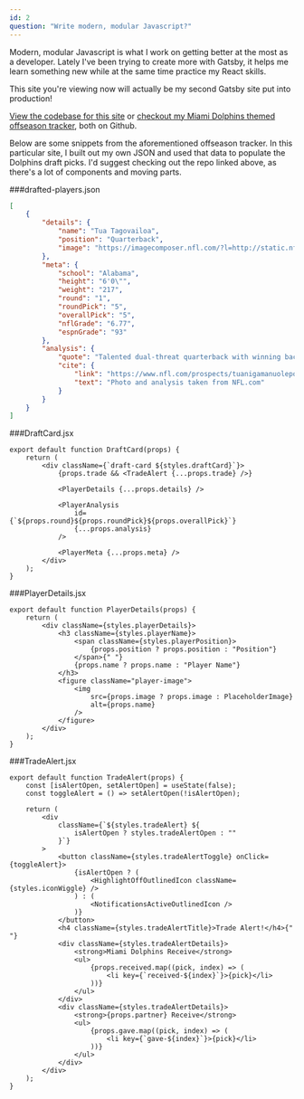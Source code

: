 ```yaml
---
id: 2
question: "Write modern, modular Javascript?"
---
```


Modern, modular Javascript is what I work on getting better at the most as a developer. Lately I've been trying to create more with Gatsby, it helps me learn something new while at the same time practice my React skills.

This site you're viewing now will actually be my second Gatsby site put into production!
  
[View the codebase for this site](https://github.com/AnthonyPinzone/do-good-design-cover-letter) or [checkout my Miami Dolphins themed offseason tracker](https://github.com/AnthonyPinzone/miami-dolphins-offseason), both on Github. 

Below are some snippets from the aforementioned offseason tracker. In this particular site, I built out my own JSON and used that data to populate the Dolphins draft picks. I'd suggest checking out the repo linked above, as there's a lot of components and moving parts.

###drafted-players.json
```JSON
[
    {
        "details": {
            "name": "Tua Tagovailoa",
            "position": "Quarterback",
            "image": "https://imagecomposer.nfl.com/?l=http://static.nfl.com/static/content/static/img/combine/2020/headshots/1400x1000/2564071.png&f=png&w=308&c=71"
        },
        "meta": {
            "school": "Alabama",
            "height": "6'0\"",
            "weight": "217",
            "round": "1",
            "roundPick": "5",
            "overallPick": "5",
            "nflGrade": "6.77",
            "espnGrade": "93"
        },
        "analysis": {
            "quote": "Talented dual-threat quarterback with winning background, explosive production and loads of experience in high-leverage games. He may be pigeon-holed into a spread or RPO-heavy attack, but he's actually a clean fit in a pro-style attack filled with play-action and roll-outs. He has the release, accuracy and touch needed to work all three levels successfully and can become a more disciplined, full-field reader to piece the puzzle together against NFL coverages. He needs better poise when pressured, but his escapability not only moves the chains, it creates chunk plays in the air and on the ground. Teams assessing his draft value will need to sift through mounting durability concerns and decide whether he is a \"face of the franchise\" talent without the abundance of talent surrounding him.",
            "cite": {
                "link": "https://www.nfl.com/prospects/tuanigamanuolepola-tagovailoa?id=32195441-4762-0344-3a46-269f5e5e854e",
                "text": "Photo and analysis taken from NFL.com"
            }
        }
    }
]
```

###DraftCard.jsx
```JSX
export default function DraftCard(props) {
    return (
        <div className={`draft-card ${styles.draftCard}`}>
            {props.trade && <TradeAlert {...props.trade} />}

            <PlayerDetails {...props.details} />

            <PlayerAnalysis
                id={`${props.round}${props.roundPick}${props.overallPick}`}
                {...props.analysis}
            />

            <PlayerMeta {...props.meta} />
        </div>
    );
}
```

###PlayerDetails.jsx
```JSX
export default function PlayerDetails(props) {
    return (
        <div className={styles.playerDetails}>
            <h3 className={styles.playerName}>
                <span className={styles.playerPosition}>
                    {props.position ? props.position : "Position"}
                </span>{" "}
                {props.name ? props.name : "Player Name"}
            </h3>
            <figure className="player-image">
                <img
                    src={props.image ? props.image : PlaceholderImage}
                    alt={props.name}
                />
            </figure>
        </div>
    );
}
```

###TradeAlert.jsx
```JSX
export default function TradeAlert(props) {
    const [isAlertOpen, setAlertOpen] = useState(false);
    const toggleAlert = () => setAlertOpen(!isAlertOpen);

    return (
        <div
            className={`${styles.tradeAlert} ${
                isAlertOpen ? styles.tradeAlertOpen : ""
            }`}
        >
            <button className={styles.tradeAlertToggle} onClick={toggleAlert}>
                {isAlertOpen ? (
                    <HighlightOffOutlinedIcon className={styles.iconWiggle} />
                ) : (
                    <NotificationsActiveOutlinedIcon />
                )}
            </button>
            <h4 className={styles.tradeAlertTitle}>Trade Alert!</h4>{" "}
            <div className={styles.tradeAlertDetails}>
                <strong>Miami Dolphins Receive</strong>
                <ul>
                    {props.received.map((pick, index) => (
                        <li key={`received-${index}`}>{pick}</li>
                    ))}
                </ul>
            </div>
            <div className={styles.tradeAlertDetails}>
                <strong>{props.partner} Receive</strong>
                <ul>
                    {props.gave.map((pick, index) => (
                        <li key={`gave-${index}`}>{pick}</li>
                    ))}
                </ul>
            </div>
        </div>
    );
}
```